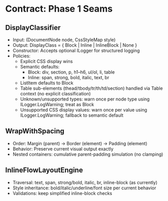 # Contract: Phase 1 Seams

## DisplayClassifier
- Input: (DocumentNode node, CssStyleMap style)
- Output: DisplayClass = { Block | Inline | InlineBlock | None }
- Constructor: Accepts optional ILogger<DisplayClassifier> for structured logging
- Policies:
  - Explicit CSS display wins
  - Semantic defaults:
    - Block: div, section, p, h1–h6, ul/ol, li, table
    - Inline: span, strong, bold, italic, text, br
  - ListItem defaults to Block
  - Table sub-elements (thead/tbody/tr/th/td/section) handled via Table context (no explicit classification)
  - Unknown/unsupported types: warn once per node type using ILogger.LogWarning; treat as Block
  - Unsupported CSS display values: warn once per value using ILogger.LogWarning; fallback to semantic default

## WrapWithSpacing
- Order: Margin (parent) → Border (element) → Padding (element)
- Behavior: Preserve current visual output exactly
- Nested containers: cumulative parent-padding simulation (no clamping)

## InlineFlowLayoutEngine
- Traversal: text, span, strong/bold, italic, br, inline-block (as currently)
- Style inheritance: bold/italic/underline/font size per current behavior
- Validations: keep simplified inline-block checks

